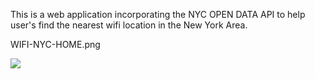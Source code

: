 This is a web application incorporating the NYC OPEN DATA API to help user's find the nearest wifi location in the New York Area.

WIFI-NYC-HOME.png

<img src="https://github.com/rikkirabz/WIFI-NYC/blob/master/WIFI-FIREBASE_v3_boroSearch/screenshots/WIFI-NYC-HOME.png"/>
